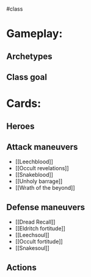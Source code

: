 #class
# Gameplay:
## Archetypes

## Class goal

# Cards:
## Heroes

## Attack maneuvers
- [[Leechblood]]
- [[Occult revelations]]
- [[Snakeblood]]
- [[Unholy barrage]]
- [[Wrath of the beyond]]

## Defense maneuvers
- [[Dread Recall]]
- [[Eldritch fortitude]]
- [[Leechsoul]]
- [[Occult fortitude]]
- [[Snakesoul]]
## Actions
